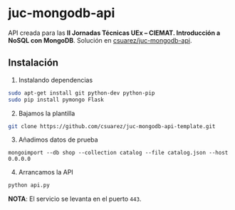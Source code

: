 # juc-mongodb-api

API creada para las **II Jornadas Técnicas UEx – CIEMAT. Introducción a NoSQL con MongoDB**. Solución en [csuarez/juc-mongodb-api](https://github.com/csuarez/juc-mongodb-api).

## Instalación

1. Instalando dependencias
  ```sh
  sudo apt-get install git python-dev python-pip
  sudo pip install pymongo Flask
  ```

2. Bajamos la plantilla
  ```sh
  git clone https://github.com/csuarez/juc-mongodb-api-template.git
  ```

3. Añadimos datos de prueba
  ```
  mongoimport --db shop --collection catalog --file catalog.json --host 0.0.0.0
  ```

4. Arrancamos la API
  ```sh
  python api.py
  ```

**NOTA**: El servicio se levanta en el puerto `443`.
